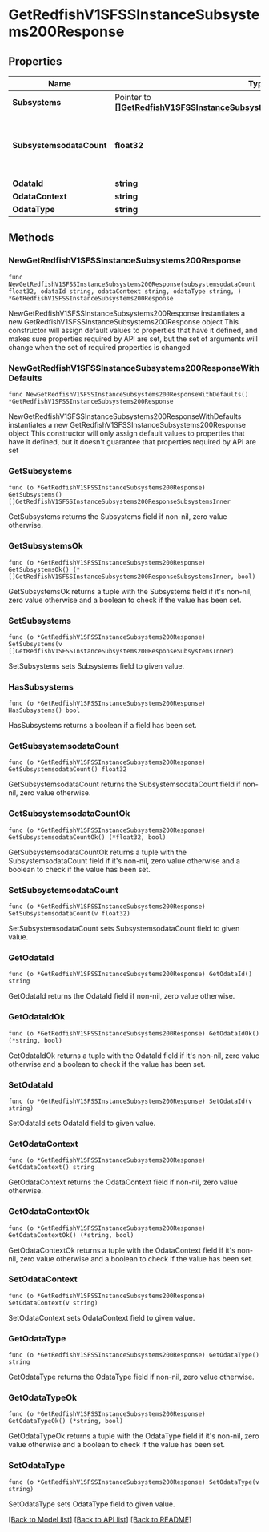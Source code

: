 # GetRedfishV1SFSSInstanceSubsystems200Response

## Properties

Name | Type | Description | Notes
------------ | ------------- | ------------- | -------------
**Subsystems** | Pointer to [**[]GetRedfishV1SFSSInstanceSubsystems200ResponseSubsystemsInner**](GetRedfishV1SFSSInstanceSubsystems200ResponseSubsystemsInner.md) | Subsystem information | [optional] 
**SubsystemsodataCount** | **float32** | Number of subsystems registered with the CDC instance | 
**OdataId** | **string** |  | 
**OdataContext** | **string** |  | 
**OdataType** | **string** |  | 

## Methods

### NewGetRedfishV1SFSSInstanceSubsystems200Response

`func NewGetRedfishV1SFSSInstanceSubsystems200Response(subsystemsodataCount float32, odataId string, odataContext string, odataType string, ) *GetRedfishV1SFSSInstanceSubsystems200Response`

NewGetRedfishV1SFSSInstanceSubsystems200Response instantiates a new GetRedfishV1SFSSInstanceSubsystems200Response object
This constructor will assign default values to properties that have it defined,
and makes sure properties required by API are set, but the set of arguments
will change when the set of required properties is changed

### NewGetRedfishV1SFSSInstanceSubsystems200ResponseWithDefaults

`func NewGetRedfishV1SFSSInstanceSubsystems200ResponseWithDefaults() *GetRedfishV1SFSSInstanceSubsystems200Response`

NewGetRedfishV1SFSSInstanceSubsystems200ResponseWithDefaults instantiates a new GetRedfishV1SFSSInstanceSubsystems200Response object
This constructor will only assign default values to properties that have it defined,
but it doesn't guarantee that properties required by API are set

### GetSubsystems

`func (o *GetRedfishV1SFSSInstanceSubsystems200Response) GetSubsystems() []GetRedfishV1SFSSInstanceSubsystems200ResponseSubsystemsInner`

GetSubsystems returns the Subsystems field if non-nil, zero value otherwise.

### GetSubsystemsOk

`func (o *GetRedfishV1SFSSInstanceSubsystems200Response) GetSubsystemsOk() (*[]GetRedfishV1SFSSInstanceSubsystems200ResponseSubsystemsInner, bool)`

GetSubsystemsOk returns a tuple with the Subsystems field if it's non-nil, zero value otherwise
and a boolean to check if the value has been set.

### SetSubsystems

`func (o *GetRedfishV1SFSSInstanceSubsystems200Response) SetSubsystems(v []GetRedfishV1SFSSInstanceSubsystems200ResponseSubsystemsInner)`

SetSubsystems sets Subsystems field to given value.

### HasSubsystems

`func (o *GetRedfishV1SFSSInstanceSubsystems200Response) HasSubsystems() bool`

HasSubsystems returns a boolean if a field has been set.

### GetSubsystemsodataCount

`func (o *GetRedfishV1SFSSInstanceSubsystems200Response) GetSubsystemsodataCount() float32`

GetSubsystemsodataCount returns the SubsystemsodataCount field if non-nil, zero value otherwise.

### GetSubsystemsodataCountOk

`func (o *GetRedfishV1SFSSInstanceSubsystems200Response) GetSubsystemsodataCountOk() (*float32, bool)`

GetSubsystemsodataCountOk returns a tuple with the SubsystemsodataCount field if it's non-nil, zero value otherwise
and a boolean to check if the value has been set.

### SetSubsystemsodataCount

`func (o *GetRedfishV1SFSSInstanceSubsystems200Response) SetSubsystemsodataCount(v float32)`

SetSubsystemsodataCount sets SubsystemsodataCount field to given value.


### GetOdataId

`func (o *GetRedfishV1SFSSInstanceSubsystems200Response) GetOdataId() string`

GetOdataId returns the OdataId field if non-nil, zero value otherwise.

### GetOdataIdOk

`func (o *GetRedfishV1SFSSInstanceSubsystems200Response) GetOdataIdOk() (*string, bool)`

GetOdataIdOk returns a tuple with the OdataId field if it's non-nil, zero value otherwise
and a boolean to check if the value has been set.

### SetOdataId

`func (o *GetRedfishV1SFSSInstanceSubsystems200Response) SetOdataId(v string)`

SetOdataId sets OdataId field to given value.


### GetOdataContext

`func (o *GetRedfishV1SFSSInstanceSubsystems200Response) GetOdataContext() string`

GetOdataContext returns the OdataContext field if non-nil, zero value otherwise.

### GetOdataContextOk

`func (o *GetRedfishV1SFSSInstanceSubsystems200Response) GetOdataContextOk() (*string, bool)`

GetOdataContextOk returns a tuple with the OdataContext field if it's non-nil, zero value otherwise
and a boolean to check if the value has been set.

### SetOdataContext

`func (o *GetRedfishV1SFSSInstanceSubsystems200Response) SetOdataContext(v string)`

SetOdataContext sets OdataContext field to given value.


### GetOdataType

`func (o *GetRedfishV1SFSSInstanceSubsystems200Response) GetOdataType() string`

GetOdataType returns the OdataType field if non-nil, zero value otherwise.

### GetOdataTypeOk

`func (o *GetRedfishV1SFSSInstanceSubsystems200Response) GetOdataTypeOk() (*string, bool)`

GetOdataTypeOk returns a tuple with the OdataType field if it's non-nil, zero value otherwise
and a boolean to check if the value has been set.

### SetOdataType

`func (o *GetRedfishV1SFSSInstanceSubsystems200Response) SetOdataType(v string)`

SetOdataType sets OdataType field to given value.



[[Back to Model list]](../README.md#documentation-for-models) [[Back to API list]](../README.md#documentation-for-api-endpoints) [[Back to README]](../README.md)


